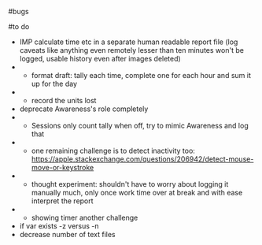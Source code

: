 #bugs

#to do
- IMP calculate time etc in a separate human readable report file (log caveats like anything even remotely lesser than ten minutes 
	won't be logged, usable history even after images deleted)
- - format draft: tally each time, complete one for each hour and sum it up for the day    
- - record the units lost
- deprecate Awareness's role completely
- - Sessions only count tally when off, try to mimic Awareness and log that
- - one remaining challenge is to detect inactivity too: https://apple.stackexchange.com/questions/206942/detect-mouse-move-or-keystroke
- - thought experiment: shouldn't have to worry about logging it manually much, only once work time over at break and with ease interpret the report
- - showing timer another challenge
- if var exists -z versus -n
- decrease number of text files
